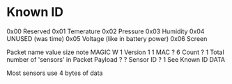 # Known ID
0x00 Reserved
0x01 Temerature
0x02 Pressure
0x03 Humidity
0x04 UNUSED (was time)
0x05 Voltage (like in battery power)
0x06 Screen


Packet
name    value   size    note
MAGIC   W       1
Version 1       1
MAC     ?       6
Count   ?       1       Total number of 'sensors' in Packet
Payload ?       ?
Sensor
ID      ?       1       See Known ID
DATA

Most sensors use 4 bytes of data